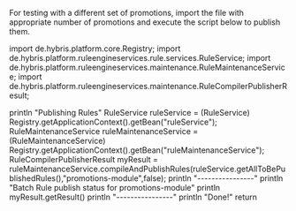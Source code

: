 For testing with a different set of promotions, import the file with appropriate number of promotions and execute the script below to publish them.






import de.hybris.platform.core.Registry;
import de.hybris.platform.ruleengineservices.rule.services.RuleService;
import de.hybris.platform.ruleengineservices.maintenance.RuleMaintenanceService;
import de.hybris.platform.ruleengineservices.maintenance.RuleCompilerPublisherResult;

println "Publishing Rules"
RuleService ruleService = (RuleService) Registry.getApplicationContext().getBean("ruleService");
RuleMaintenanceService ruleMaintenanceService = (RuleMaintenanceService) Registry.getApplicationContext().getBean("ruleMaintenanceService");
RuleCompilerPublisherResult myResult = ruleMaintenanceService.compileAndPublishRules(ruleService.getAllToBePublishedRules(),"promotions-module",false);
println "----------------"
println "Batch Rule publish status for promotions-module"
println myResult.getResult()
println "----------------"
println "Done!"
return
